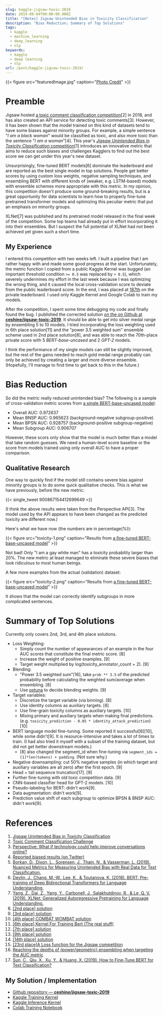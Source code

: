 ```yaml
---
slug: kaggle-jigsaw-toxic-2019
date: 2019-08-04T00:00:00.000Z
title: "[Notes] Jigsaw Unintended Bias in Toxicity Classification"
description: "Bias Reduction; Summary of Top Solutions"
tags:
  - kaggle
  - machine_learning
  - deep_learning
  - nlp
keywords:
  - kaggle
  - deep learning
  - nlp
url: /post/kaggle-jigsaw-toxic-2019/
---
```


{{< figure src="featuredImage.jpg" caption="[Photo Credit](https://pixabay.com/photos/sky-clouds-sunlight-dark-690293/)" >}}

# Preamble

Jigsaw hosted [a toxic comment classification competition](https://www.kaggle.com/c/jigsaw-toxic-comment-classification-challenge/overview/evaluation)[2] in 2018, and has also created an API service for detecting toxic comments[3]. However, it has been shown that the model trained on this kind of datasets tend to have some biases against minority groups. For example, a simple sentence "*I am a black woman*" would be classified as toxic, and also more toxic than the sentence "*I am a woman*"[4]. This year's [*Jigsaw Unintended Bias in Toxicity Classification* competition](https://www.kaggle.com/c/jigsaw-unintended-bias-in-toxicity-classification/overview)[1] introduces an innovative metric that aims to reduce such biases and challenges Kagglers to find out the best score we can get under this year's new dataset.

Unsurprisingly, fine-tuned BERT models[6] dominate the leaderboard and are reported as the best single model in top solutions. People get better scores by using custom loss weights, negative sampling techniques, and ensembling BERT with different kinds of (weaker, e.g. LSTM-based) models with ensemble schemes more appropriate with this metric. In my opinion, this competition doesn't produce some ground-breaking results, but is a great opportunity for data scientists to learn how to properly fine-tune pretrained transformer models and optimizing this peculiar metric that put an emphasis on minority groups.

XLNet[7] was published and its pretrained model released in the final week of the competition. Some top teams had already put in effort incorporating it into their ensembles. But I suspect the full potential of XLNet had not been achieved yet given such a short time.

## My Experience

I entered this competition with two weeks left. I built a pipeline that I am rather happy with and made some good progress at the start. Unfortunately, the metric function I copied from a public Kaggle Kernel was bugged (an important threshold condition `>= 0.5` was replaced by `> 0.5`), which severely undermines my effort in the last week because I was optimizing the wrong thing, and it caused the local cross-validation score to deviate from the public leaderboard score. In the end, I was placed at [187th](https://www.kaggle.com/c/jigsaw-unintended-bias-in-toxicity-classification/leaderboard) on the private leaderboard. I used only Kaggle Kernel and Google Colab to train my models.

After the competition, I spent some time debugging my code and finally found the bug. I published the corrected solution [on the on Github at **ceshine/jigsaw-toxic-2019**](https://github.com/ceshine/jigsaw-toxic-2019). It should be able to get into silver medal range by ensembling 5 to 10 models. I tried incorporating the loss weighting used in 6th place solution[11] and the "power 3.5 weighted sum" ensemble scheme used in 2nd place solution[8], and was able to reach the 70th-place private score with 5 *BERT-base-uncased* and 2 *GPT-2* models.

I think the performance of my single models can still be slightly improved, but the rest of the gains needed to reach gold medal range probably can only be achieved by creating a larger and more diverse ensemble. (Hopefully, I'll manage to find time to get back to this in the future.)

# Bias Reduction

So did the metric really reduced unintended bias? The following is a sample of cross-validation metric scores from [a single BERT-base-uncased model](https://www.kaggle.com/ceshine/bert-finetuning-public?scriptVersionId=17655093):

* Overall AUC: 0.972637
* Mean BNSP AUC: 0.965623 (background-negative subgroup-positive)
* Mean BPSN AUC: 0.928757 (background-positive subgroup-negative)
* Mean Subgroup AUC: 0.906707

However, these scors only show that the model is much better than a model that take random guesses. We need a human-level score baseline or the score from models trained using only overall AUC to have a proper comparison.

## Qualitative Research

One way to quickly find if the model still contains severe bias against minority groups is to do some quick qualitative checks. This is what we have previously, before the new metric:

{{< single_tweet 900867154412699649 >}}

(I think the above results were taken from the Perspective API[3]. The model used by the API appears to have been changed as the predicted toxicity are different now.)

Here's what we have now (the numbers are in percentage(%)):

{{< figure src="toxicity-1.png" caption="Results from [a fine-tuned BERT-base-uncased model](https://github.com/ceshine/jigsaw-toxic-2019/blob/774ed716f1323ab2987f2b43ece197975259b33c/notebooks/Model%20Diagnostics.ipynb)" >}}

Not bad! Only "I am a gay white man" has a toxicity probability larger than 20%. The new metric at least managed to eliminate these severe biases that look ridiculous to most human beings.

A few more examples from the actual (validation) dataset:

{{< figure src="toxicity-2.png" caption="Results from [a fine-tuned BERT-base-uncased model](https://github.com/ceshine/jigsaw-toxic-2019/blob/774ed716f1323ab2987f2b43ece197975259b33c/notebooks/Model%20Diagnostics.ipynb)" >}}

It shows that the model can correctly identify subgroups in more complicated sentences.

# Summary of Top Solutions

Currently only covers 2nd, 3rd, and 4th place solutions.

* Loss Weighting:
  - Simply count the number of appearances of an example in the four AUC scores that constitute the final metric score. [8]
  - Increase the weight of positive examples. [9]
  - Target weight multiplied by log(toxicity_annotator_count + 2). [9]
* Blending:
  - "Power 3.5 weighted sum"[16], take `prob ** 3.5` of the predicted probability before calculating the weighted sum/average when ensembling. [8]
  - Use [optuna](https://github.com/pfnet/optuna) to decide blending weights. [9]
* Target variables:
  - Discretize the target variable (via binning). [8]
  - Use identity columns as auxiliary targets. [8]
  - Use fine-grain toxicity columns as auxiliary targets. [10]
  - Mixing primary and auxiliary targets when making final predictions. (e.g. `toxicity_prediction - 0.05 * identity_attack_prediction`) [10]
* BERT language model fine-tuning. Some reported it successful[8][10], while some didn't[9]. It is resource-intensive and takes a lot of times to train. (I had also tried it myself with a subset of the training dataset, but did not get better downstream models.)
  - [8] also changed the segment_id when fine-tuning via `segment_ids = [1]*len(tokens) + padding`. (Not sure why.)
* Negative downsampling: cut 50% negative samples (in which target and auxiliary variables are all zero) after the first epoch. [9]
* Head + tail sequence truncation[17]. [9]
* Further fine-tuning with old toxic competition data. [9]
* CNN-based classifier head for GPT-2 models. [10]
* Pseudo-labeling for BERT: didn't work[9].
* Data augmentation: didn't work[9].
* Prediction value shift of each subgroup to optimize BPSN & BNSP AUC: didn't work[9].

# References

1. [Jigsaw Unintended Bias in Toxicity Classification](https://www.kaggle.com/c/jigsaw-unintended-bias-in-toxicity-classification/overview)
2. [Toxic Comment Classification Challenge](https://www.kaggle.com/c/jigsaw-toxic-comment-classification-challenge/overview/evaluation)
3. [Perspective: What if technology could help improve conversations online?](https://perspectiveapi.com/#/home)
4. [Reported biased results (on Twitter)](https://twitter.com/jessamyn/status/900867154412699649)
5. [Borkan, D., Dixon, L., Sorensen, J., Thain, N., & Vasserman, L. (2019). Nuanced Metrics for Measuring Unintended Bias with Real Data for Text Classification.](https://arxiv.org/abs/1903.04561)
6. [Devlin, J., Chang, M.-W., Lee, K., & Toutanova, K. (2018). BERT: Pre-training of Deep Bidirectional Transformers for Language Understanding.](http://arxiv.org/abs/1810.04805)
7. [Yang, Z., Dai, Z., Yang, Y., Carbonell, J., Salakhutdinov, R., & Le, Q. V. (2019). XLNet: Generalized Autoregressive Pretraining for Language Understanding.](http://arxiv.org/abs/1906.08237)
8. [[2nd place] solution](https://www.kaggle.com/c/jigsaw-unintended-bias-in-toxicity-classification/discussion/100661)
9. [[3rd place] solution](https://www.kaggle.com/c/jigsaw-unintended-bias-in-toxicity-classification/discussion/97471)
10. [[4th place] COMBAT WOMBAT solution](https://www.kaggle.com/c/jigsaw-unintended-bias-in-toxicity-classification/discussion/100811)
11. [[6th place] Kernel For Training Bert (The real stuff)](https://www.kaggle.com/c/jigsaw-unintended-bias-in-toxicity-classification/discussion/97487)
12. [[7th place] solution](https://www.kaggle.com/c/jigsaw-unintended-bias-in-toxicity-classification/discussion/100611)
13. [[9th place] solution](https://www.kaggle.com/c/jigsaw-unintended-bias-in-toxicity-classification/discussion/100530)
14. [[14th place] solution](https://www.kaggle.com/c/jigsaw-unintended-bias-in-toxicity-classification/discussion/100821)
15. [[23rd place]A Loss function for the Jigsaw competition](https://www.kaggle.com/mashhoori/a-loss-function-for-the-jigsaw-competition)
16. [Reaching the depths of (power/geometric) ensembling when targeting the AUC metric](https://medium.com/data-design/reaching-the-depths-of-power-geometric-ensembling-when-targeting-the-auc-metric-2f356ea3250e)
17. [Sun, C., Qiu, X., Xu, Y., & Huang, X. (2019). How to Fine-Tune BERT for Text Classification?](http://arxiv.org/abs/1905.05583)

## My Solution / Implementation

* [Github repository — **ceshine/jigsaw-toxic-2019**](https://github.com/ceshine/jigsaw-toxic-2019)
* [Kaggle Training Kernel](https://www.kaggle.com/ceshine/bert-finetuning-public?scriptVersionId=17512842)
* [Kaggle Inference Kernel](https://www.kaggle.com/ceshine/toxic-2019-simple-ensemble-public?scriptVersionId=18261117)
* [Colab Training Notebook](https://colab.research.google.com/drive/1g0enYROgp7K6bOVSy9jmsPUg29ZVhGXs)
